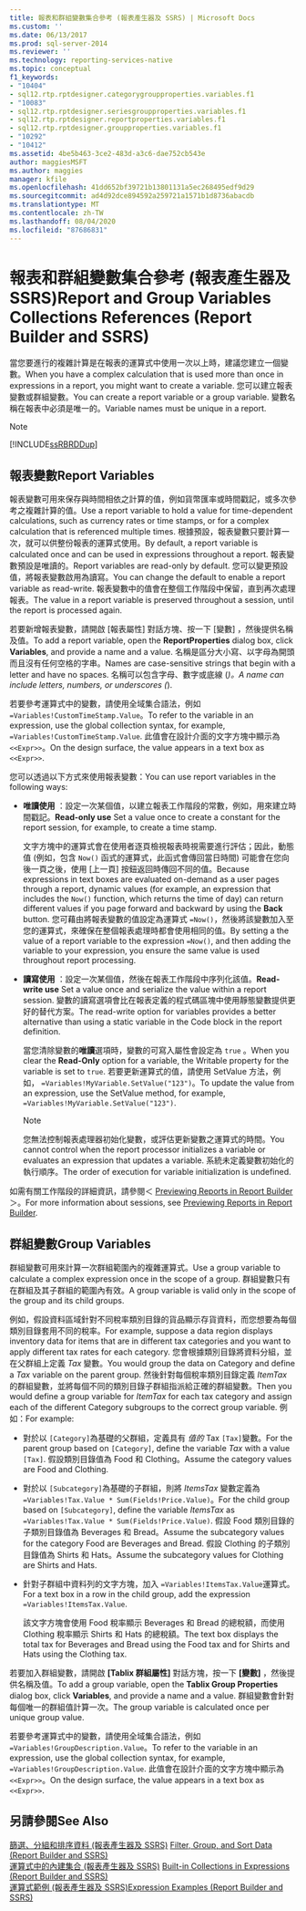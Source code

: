 ```yaml
---
title: 報表和群組變數集合參考 (報表產生器及 SSRS) | Microsoft Docs
ms.custom: ''
ms.date: 06/13/2017
ms.prod: sql-server-2014
ms.reviewer: ''
ms.technology: reporting-services-native
ms.topic: conceptual
f1_keywords:
- "10404"
- sql12.rtp.rptdesigner.categorygroupproperties.variables.f1
- "10083"
- sql12.rtp.rptdesigner.seriesgroupproperties.variables.f1
- sql12.rtp.rptdesigner.reportproperties.variables.f1
- sql12.rtp.rptdesigner.groupproperties.variables.f1
- "10292"
- "10412"
ms.assetid: 4be5b463-3ce2-483d-a3c6-dae752cb543e
author: maggiesMSFT
ms.author: maggies
manager: kfile
ms.openlocfilehash: 41dd652bf39721b13801131a5ec268495edf9d29
ms.sourcegitcommit: ad4d92dce894592a259721a1571b1d8736abacdb
ms.translationtype: MT
ms.contentlocale: zh-TW
ms.lasthandoff: 08/04/2020
ms.locfileid: "87686831"
---
```

# <a name="report-and-group-variables-collections-references-report-builder-and-ssrs"></a><span data-ttu-id="5e9d3-102">報表和群組變數集合參考 (報表產生器及 SSRS)</span><span class="sxs-lookup"><span data-stu-id="5e9d3-102">Report and Group Variables Collections References (Report Builder and SSRS)</span></span>
  <span data-ttu-id="5e9d3-103">當您要進行的複雜計算是在報表的運算式中使用一次以上時，建議您建立一個變數。</span><span class="sxs-lookup"><span data-stu-id="5e9d3-103">When you have a complex calculation that is used more than once in expressions in a report, you might want to create a variable.</span></span> <span data-ttu-id="5e9d3-104">您可以建立報表變數或群組變數。</span><span class="sxs-lookup"><span data-stu-id="5e9d3-104">You can create a report variable or a group variable.</span></span> <span data-ttu-id="5e9d3-105">變數名稱在報表中必須是唯一的。</span><span class="sxs-lookup"><span data-stu-id="5e9d3-105">Variable names must be unique in a report.</span></span>  
  
> [!NOTE]  
>  [!INCLUDE[ssRBRDDup](../../includes/ssrbrddup-md.md)]  
  
## <a name="report-variables"></a><span data-ttu-id="5e9d3-106">報表變數</span><span class="sxs-lookup"><span data-stu-id="5e9d3-106">Report Variables</span></span>  
 <span data-ttu-id="5e9d3-107">報表變數可用來保存與時間相依之計算的值，例如貨幣匯率或時間戳記，或多次參考之複雜計算的值。</span><span class="sxs-lookup"><span data-stu-id="5e9d3-107">Use a report variable to hold a value for time-dependent calculations, such as currency rates or time stamps, or for a complex calculation that is referenced multiple times.</span></span> <span data-ttu-id="5e9d3-108">根據預設，報表變數只要計算一次，就可以供整份報表的運算式使用。</span><span class="sxs-lookup"><span data-stu-id="5e9d3-108">By default, a report variable is calculated once and can be used in expressions throughout a report.</span></span> <span data-ttu-id="5e9d3-109">報表變數預設是唯讀的。</span><span class="sxs-lookup"><span data-stu-id="5e9d3-109">Report variables are read-only by default.</span></span> <span data-ttu-id="5e9d3-110">您可以變更預設值，將報表變數啟用為讀寫。</span><span class="sxs-lookup"><span data-stu-id="5e9d3-110">You can change the default to enable a report variable as read-write.</span></span> <span data-ttu-id="5e9d3-111">報表變數中的值會在整個工作階段中保留，直到再次處理報表。</span><span class="sxs-lookup"><span data-stu-id="5e9d3-111">The value in a report variable is preserved throughout a session, until the report is processed again.</span></span>  
  
 <span data-ttu-id="5e9d3-112">若要新增報表變數，請開啟 [報表屬性]  對話方塊、按一下 [變數]  ，然後提供名稱及值。</span><span class="sxs-lookup"><span data-stu-id="5e9d3-112">To add a report variable, open the **ReportProperties** dialog box, click **Variables**, and provide a name and a value.</span></span> <span data-ttu-id="5e9d3-113">名稱是區分大小寫、以字母為開頭而且沒有任何空格的字串。</span><span class="sxs-lookup"><span data-stu-id="5e9d3-113">Names are case-sensitive strings that begin with a letter and have no spaces.</span></span> <span data-ttu-id="5e9d3-114">名稱可以包含字母、數字或底線 (_)。</span><span class="sxs-lookup"><span data-stu-id="5e9d3-114">A name can include letters, numbers, or underscores (_).</span></span>  
  
 <span data-ttu-id="5e9d3-115">若要參考運算式中的變數，請使用全域集合語法，例如 `=Variables!CustomTimeStamp.Value`。</span><span class="sxs-lookup"><span data-stu-id="5e9d3-115">To refer to the variable in an expression, use the global collection syntax, for example, `=Variables!CustomTimeStamp.Value`.</span></span> <span data-ttu-id="5e9d3-116">此值會在設計介面的文字方塊中顯示為 `<<Expr>>`。</span><span class="sxs-lookup"><span data-stu-id="5e9d3-116">On the design surface, the value appears in a text box as `<<Expr>>`.</span></span>  
  
 <span data-ttu-id="5e9d3-117">您可以透過以下方式來使用報表變數：</span><span class="sxs-lookup"><span data-stu-id="5e9d3-117">You can use report variables in the following ways:</span></span>  
  
-   <span data-ttu-id="5e9d3-118">**唯讀使用** ：設定一次某個值，以建立報表工作階段的常數，例如，用來建立時間戳記。</span><span class="sxs-lookup"><span data-stu-id="5e9d3-118">**Read-only use** Set a value once to create a constant for the report session, for example, to create a time stamp.</span></span>  
  
     <span data-ttu-id="5e9d3-119">文字方塊中的運算式會在使用者逐頁檢視報表時視需要進行評估；因此，動態值 (例如，包含 `Now()` 函式的運算式，此函式會傳回當日時間) 可能會在您向後一頁之後，使用 [上一頁]  按鈕返回時傳回不同的值。</span><span class="sxs-lookup"><span data-stu-id="5e9d3-119">Because expressions in text boxes are evaluated on-demand as a user pages through a report, dynamic values (for example, an expression that includes the `Now()` function, which returns the time of day) can return different values if you page forward and backward by using the **Back** button.</span></span> <span data-ttu-id="5e9d3-120">您可藉由將報表變數的值設定為運算式 `=Now()`，然後將該變數加入至您的運算式，來確保在整個報表處理時都會使用相同的值。</span><span class="sxs-lookup"><span data-stu-id="5e9d3-120">By setting a the value of a report variable to the expression `=Now()`, and then adding the variable to your expression, you ensure the same value is used throughout report processing.</span></span>  
  
-   <span data-ttu-id="5e9d3-121">**讀寫使用** ：設定一次某個值，然後在報表工作階段中序列化該值。</span><span class="sxs-lookup"><span data-stu-id="5e9d3-121">**Read-write use** Set a value once and serialize the value within a report session.</span></span> <span data-ttu-id="5e9d3-122">變數的讀寫選項會比在報表定義的程式碼區塊中使用靜態變數提供更好的替代方案。</span><span class="sxs-lookup"><span data-stu-id="5e9d3-122">The read-write option for variables provides a better alternative than using a static variable in the Code block in the report definition.</span></span>  
  
     <span data-ttu-id="5e9d3-123">當您清除變數的**唯讀**選項時，變數的可寫入屬性會設定為 `true` 。</span><span class="sxs-lookup"><span data-stu-id="5e9d3-123">When you clear the **Read-Only** option for a variable, the Writable property for the variable is set to `true`.</span></span> <span data-ttu-id="5e9d3-124">若要更新運算式的值，請使用 SetValue 方法，例如， `=Variables!MyVariable.SetValue("123")`。</span><span class="sxs-lookup"><span data-stu-id="5e9d3-124">To update the value from an expression, use the SetValue method, for example, `=Variables!MyVariable.SetValue("123")`.</span></span>  
  
    > [!NOTE]  
    >  <span data-ttu-id="5e9d3-125">您無法控制報表處理器初始化變數，或評估更新變數之運算式的時間。</span><span class="sxs-lookup"><span data-stu-id="5e9d3-125">You cannot control when the report processor initializes a variable or evaluates an expression that updates a variable.</span></span> <span data-ttu-id="5e9d3-126">系統未定義變數初始化的執行順序。</span><span class="sxs-lookup"><span data-stu-id="5e9d3-126">The order of execution for variable initialization is undefined.</span></span>  
  
 <span data-ttu-id="5e9d3-127">如需有關工作階段的詳細資訊，請參閱＜ [Previewing Reports in Report Builder](../report-builder/previewing-reports-in-report-builder.md)＞。</span><span class="sxs-lookup"><span data-stu-id="5e9d3-127">For more information about sessions, see [Previewing Reports in Report Builder](../report-builder/previewing-reports-in-report-builder.md).</span></span>  
  
## <a name="group-variables"></a><span data-ttu-id="5e9d3-128">群組變數</span><span class="sxs-lookup"><span data-stu-id="5e9d3-128">Group Variables</span></span>  
 <span data-ttu-id="5e9d3-129">群組變數可用來計算一次群組範圍內的複雜運算式。</span><span class="sxs-lookup"><span data-stu-id="5e9d3-129">Use a group variable to calculate a complex expression once in the scope of a group.</span></span> <span data-ttu-id="5e9d3-130">群組變數只有在群組及其子群組的範圍內有效。</span><span class="sxs-lookup"><span data-stu-id="5e9d3-130">A group variable is valid only in the scope of the group and its child groups.</span></span>  
  
 <span data-ttu-id="5e9d3-131">例如，假設資料區域針對不同稅率類別目錄的貨品顯示存貨資料，而您想要為每個類別目錄套用不同的稅率。</span><span class="sxs-lookup"><span data-stu-id="5e9d3-131">For example, suppose a data region displays inventory data for items that are in different tax categories and you want to apply different tax rates for each category.</span></span> <span data-ttu-id="5e9d3-132">您會根據類別目錄將資料分組，並在父群組上定義 *Tax* 變數。</span><span class="sxs-lookup"><span data-stu-id="5e9d3-132">You would group the data on Category and define a *Tax* variable on the parent group.</span></span> <span data-ttu-id="5e9d3-133">然後針對每個稅率類別目錄定義 *ItemTax* 的群組變數，並將每個不同的類別目錄子群組指派給正確的群組變數。</span><span class="sxs-lookup"><span data-stu-id="5e9d3-133">Then you would define a group variable for *ItemTax* for each tax category and assign each of the different Category subgroups to the correct group variable.</span></span> <span data-ttu-id="5e9d3-134">例如：</span><span class="sxs-lookup"><span data-stu-id="5e9d3-134">For example:</span></span>  
  
-   <span data-ttu-id="5e9d3-135">對於以 `[Category]`為基礎的父群組，定義具有 *值的* Tax `[Tax]`變數。</span><span class="sxs-lookup"><span data-stu-id="5e9d3-135">For the parent group based on `[Category]`, define the variable *Tax* with a value `[Tax]`.</span></span> <span data-ttu-id="5e9d3-136">假設類別目錄值為 Food 和 Clothing。</span><span class="sxs-lookup"><span data-stu-id="5e9d3-136">Assume the category values are Food and Clothing.</span></span>  
  
-   <span data-ttu-id="5e9d3-137">對於以 `[Subcategory]`為基礎的子群組，則將 *ItemsTax* 變數定義為 `=Variables!Tax.Value * Sum(Fields!Price.Value)`。</span><span class="sxs-lookup"><span data-stu-id="5e9d3-137">For the child group based on `[Subcategory]`, define the variable *ItemsTax* as `=Variables!Tax.Value * Sum(Fields!Price.Value)`.</span></span> <span data-ttu-id="5e9d3-138">假設 Food 類別目錄的子類別目錄值為 Beverages 和 Bread。</span><span class="sxs-lookup"><span data-stu-id="5e9d3-138">Assume the subcategory values for the category Food are Beverages and Bread.</span></span> <span data-ttu-id="5e9d3-139">假設 Clothing 的子類別目錄值為 Shirts 和 Hats。</span><span class="sxs-lookup"><span data-stu-id="5e9d3-139">Assume the subcategory values for Clothing are Shirts and Hats.</span></span>  
  
-   <span data-ttu-id="5e9d3-140">針對子群組中資料列的文字方塊，加入 `=Variables!ItemsTax.Value`運算式。</span><span class="sxs-lookup"><span data-stu-id="5e9d3-140">For a text box in a row in the child group, add the expression `=Variables!ItemsTax.Value`.</span></span>  
  
     <span data-ttu-id="5e9d3-141">該文字方塊會使用 Food 稅率顯示 Beverages 和 Bread 的總稅額，而使用 Clothing 稅率顯示 Shirts 和 Hats 的總稅額。</span><span class="sxs-lookup"><span data-stu-id="5e9d3-141">The text box displays the total tax for Beverages and Bread using the Food tax and for Shirts and Hats using the Clothing tax.</span></span>  
  
 <span data-ttu-id="5e9d3-142">若要加入群組變數，請開啟 **[Tablix 群組屬性]** 對話方塊，按一下 **[變數]** ，然後提供名稱及值。</span><span class="sxs-lookup"><span data-stu-id="5e9d3-142">To add a group variable, open the **Tablix Group Properties** dialog box, click **Variables**, and provide a name and a value.</span></span> <span data-ttu-id="5e9d3-143">群組變數會針對每個唯一的群組值計算一次。</span><span class="sxs-lookup"><span data-stu-id="5e9d3-143">The group variable is calculated once per unique group value.</span></span>  
  
 <span data-ttu-id="5e9d3-144">若要參考運算式中的變數，請使用全域集合語法，例如 `=Variables!GroupDescription.Value`。</span><span class="sxs-lookup"><span data-stu-id="5e9d3-144">To refer to the variable in an expression, use the global collection syntax, for example, `=Variables!GroupDescription.Value`.</span></span> <span data-ttu-id="5e9d3-145">此值會在設計介面的文字方塊中顯示為 `<<Expr>>`。</span><span class="sxs-lookup"><span data-stu-id="5e9d3-145">On the design surface, the value appears in a text box as `<<Expr>>`.</span></span>  
  
## <a name="see-also"></a><span data-ttu-id="5e9d3-146">另請參閱</span><span class="sxs-lookup"><span data-stu-id="5e9d3-146">See Also</span></span>  
 <span data-ttu-id="5e9d3-147">[篩選、分組和排序資料 &#40;報表產生器及 SSRS&#41;](filter-group-and-sort-data-report-builder-and-ssrs.md) </span><span class="sxs-lookup"><span data-stu-id="5e9d3-147">[Filter, Group, and Sort Data &#40;Report Builder and SSRS&#41;](filter-group-and-sort-data-report-builder-and-ssrs.md) </span></span>  
 <span data-ttu-id="5e9d3-148">[運算式中的內建集合 &#40;報表產生器及 SSRS&#41;](built-in-collections-in-expressions-report-builder.md) </span><span class="sxs-lookup"><span data-stu-id="5e9d3-148">[Built-in Collections in Expressions &#40;Report Builder and SSRS&#41;](built-in-collections-in-expressions-report-builder.md) </span></span>  
 [<span data-ttu-id="5e9d3-149">運算式範例 &#40;報表產生器及 SSRS&#41;</span><span class="sxs-lookup"><span data-stu-id="5e9d3-149">Expression Examples &#40;Report Builder and SSRS&#41;</span></span>](expression-examples-report-builder-and-ssrs.md)  
  
  
